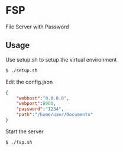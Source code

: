 # FSP

File Server with Password

## Usage

Use setup.sh to setup the virtual environment

```bash
$ ./setup.sh
```

Edit the config.json

```json
{
    "webhost":"0.0.0.0",
    "webport":8080,
    "password":"1234",
    "path":"/home/user/Documents"
}
```

Start the server

```
$ ./fsp.sh
```